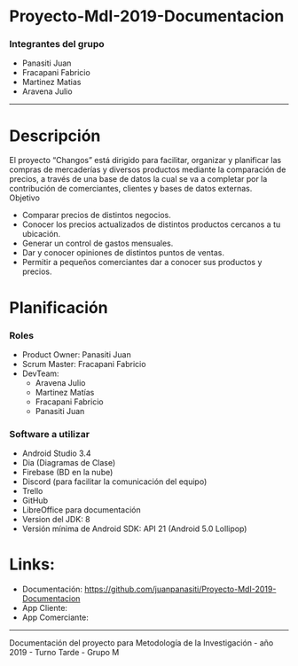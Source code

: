 # Proyecto-MdI-2019-Documentacion
### Integrantes del grupo
- Panasiti Juan
- Fracapani Fabricio
- Martinez Matias
- Aravena Julio
---
# Descripción
El proyecto “Changos” está dirigido para facilitar, organizar y planificar las compras de mercaderías y diversos productos mediante la comparación de precios, a través de una base de datos la cual se va a completar por la contribución de comerciantes, clientes y bases de datos externas.   
Objetivo
- Comparar precios de distintos negocios.
- Conocer los precios actualizados de distintos productos cercanos a tu ubicación.
- Generar un control de gastos mensuales.
- Dar y conocer opiniones de distintos puntos de ventas.
- Permitir a pequeños comerciantes dar a conocer sus productos y precios.

# Planificación

### Roles
- Product Owner: Panasiti Juan
- Scrum Master: Fracapani Fabricio
- DevTeam:
  - Aravena Julio
  - Martinez Matías
  - Fracapani Fabricio
  - Panasiti Juan

### Software a utilizar
- Android Studio 3.4
- Dia (Diagramas de Clase)
- Firebase (BD en la nube)
- Discord (para facilitar la comunicación del equipo)
- Trello
- GitHub
- LibreOffice para documentación
- Version del JDK: 8
- Versión mínima de Android SDK: API 21 (Android 5.0 Lollipop)

# Links:
- Documentación: https://github.com/juanpanasiti/Proyecto-MdI-2019-Documentacion
- App Cliente:
- App Comerciante:
---
Documentación del proyecto para Metodología de la Investigación - año 2019 - Turno Tarde - Grupo M
